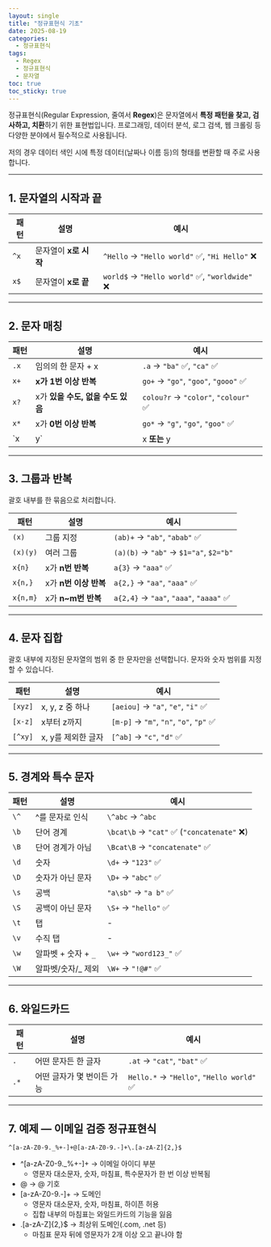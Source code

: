 ```yaml
---
layout: single
title: "정규표현식 기초"
date: 2025-08-19
categories:
  - 정규표현식
tags:
  - Regex
  - 정규표현식
  - 문자열
toc: true
toc_sticky: true
---
```


정규표현식(Regular Expression, 줄여서 **Regex**)은 문자열에서 **특정 패턴을 찾고, 검사하고, 치환**하기 위한 표현법입니다.
프로그래밍, 데이터 분석, 로그 검색, 웹 크롤링 등 다양한 분야에서 필수적으로 사용됩니다.  

저의 경우 데이터 색인 시에 특정 데이터(날짜나 이름 등)의 형태를 변환할 때 주로 사용합니다.

---

## 1. 문자열의 시작과 끝

| 패턴 | 설명 | 예시 |
|------|------|------|
| `^x` | 문자열이 **x로 시작** | `^Hello` → `"Hello world"` ✅, `"Hi Hello"` ❌ |
| `x$` | 문자열이 **x로 끝** | `world$` → `"Hello world"` ✅, `"worldwide"` ❌ |

---

## 2. 문자 매칭

| 패턴 | 설명 | 예시 |
|------|------|------|
| `.x` | 임의의 한 문자 + x | `.a` → `"ba"` ✅, `"ca"` ✅ |
| `x+` | **x가 1번 이상 반복** | `go+` → `"go"`, `"goo"`, `"gooo"` ✅ |
| `x?` | x가 **있을 수도, 없을 수도 있음** | `colou?r` → `"color"`, `"colour"` ✅ |
| `x*` | x가 **0번 이상 반복** | `go*` → `"g"`, `"go"`, `"goo"` ✅ |
| `x|y` | x **또는** y | `dog|cat` → `"dog"` ✅, `"cat"` ✅ |

---

## 3. 그룹과 반복
괄호 내부를 한 묶음으로 처리합니다.

| 패턴 | 설명 | 예시 |
|------|------|------|
| `(x)` | 그룹 지정 | `(ab)+` → `"ab"`, `"abab"` ✅ |
| `(x)(y)` | 여러 그룹 | `(a)(b)` → `"ab"` → `$1="a"`, `$2="b"` |
| `x{n}` | x가 **n번 반복** | `a{3}` → `"aaa"` ✅ |
| `x{n,}` | x가 **n번 이상 반복** | `a{2,}` → `"aa"`, `"aaa"` ✅ |
| `x{n,m}` | x가 **n~m번 반복** | `a{2,4}` → `"aa"`, `"aaa"`, `"aaaa"` ✅ |

---

## 4. 문자 집합
괄호 내부에 지정된 문자열의 범위 중 한 문자만을 선택합니다.
문자와 숫자 범위를 지정할 수 있습니다.

| 패턴 | 설명 | 예시 |
|------|------|------|
| `[xyz]` | x, y, z 중 하나 | `[aeiou]` → `"a"`, `"e"`, `"i"` ✅ |
| `[x-z]` | x부터 z까지 | `[m-p]` → `"m"`, `"n"`, `"o"`, `"p"` ✅ |
| `[^xy]` | x, y를 제외한 글자 | `[^ab]` → `"c"`, `"d"` ✅ |

---

## 5. 경계와 특수 문자

| 패턴 | 설명 | 예시 |
|------|------|------|
| `\^` | ^를 문자로 인식 | `\^abc` → `^abc` |
| `\b` | 단어 경계 | `\bcat\b` → `"cat"` ✅ (`"concatenate"` ❌) |
| `\B` | 단어 경계가 아님 | `\Bcat\B` → `"concatenate"` ✅ |
| `\d` | 숫자 | `\d+` → `"123"` ✅ |
| `\D` | 숫자가 아닌 문자 | `\D+` → `"abc"` ✅ |
| `\s` | 공백 | `"a\sb"` → `"a b"` ✅ |
| `\S` | 공백이 아닌 문자 | `\S+` → `"hello"` ✅ |
| `\t` | 탭 | - |
| `\v` | 수직 탭 | - |
| `\w` | 알파벳 + 숫자 + `_` | `\w+` → `"word123_"` ✅ |
| `\W` | 알파벳/숫자/_ 제외 | `\W+` → `"!@#"` ✅ |

---

## 6. 와일드카드

| 패턴 | 설명 | 예시 |
|------|------|------|
| `.` | 어떤 문자든 한 글자 | `.at` → `"cat"`, `"bat"` ✅ |
| `.*` | 어떤 글자가 몇 번이든 가능 | `Hello.*` → `"Hello"`, `"Hello world"` ✅ |

---

## 7. 예제 — 이메일 검증 정규표현식

```
^[a-zA-Z0-9._%+-]+@[a-zA-Z0-9.-]+\.[a-zA-Z]{2,}$
```

* ^[a-zA-Z0-9._%+-]+ → 이메일 아이디 부분
  *  영문자 대소문자, 숫자, 마침표, 특수문자가 한 번 이상 반복됨
* @ → @ 기호
* [a-zA-Z0-9.-]+ → 도메인
  * 영문자 대소문자, 숫자, 마침표, 하이픈 허용
  * 집합 내부의 마침표는 와일드카드의 기능을 잃음
* \.[a-zA-Z]{2,}$ → 최상위 도메인(.com, .net 등)
  * 마침표 문자 뒤에 영문자가 2개 이상 오고 끝나야 함


